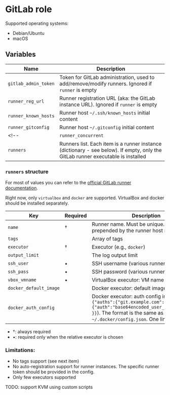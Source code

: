 # GitLab role

Supported operating systems:

* Debian/Ubuntu
* macOS

## Variables

| Name                 | Description |
| -------------------- | ----- |
| `gitlab_admin_token` | Token for GitLab administration, used to add/remove/modify runners. Ignored if `runner` is empty |
| `runner_reg_url`     | Runner registration URL (aka: the GitLab instance URL). Ignored if `runner` is empty |
| `runner_known_hosts` | Runner host `~/.ssh/known_hosts` initial content |
| `runner_gitconfig`   | Runner host `~/.gitconfig` initial content |
<!-- | `runner_concurrent`  | How many concurrent runners are allowed to run (default: 1) | -->
| `runners`            | Runners list. Each item is a runner instance (dictionary - see below). If empty, only the GitLab runner executable is installed |

### `runners` structure

For most of values you can refer to the [official GitLab runner documentation](https://docs.gitlab.com/runner/configuration/advanced-configuration.html#the-executors).

Right now, only `virtualbox` and `docker` are supported. VirtualBox and docker should be installed separately.

| Key                    | Required | Description |
| ---------------------- | -------- | ----- |
| `name`                 | †        | Runner name. Must be unique. It will be prepended by the runner host name |
| `tags`                 |          | Array of tags |
| `executor`             | †        | Executor (e.g., `docker`) |
| `output_limit`         |          | The log output limit |
| `ssh_user`             | •        | SSH username (various runners) |
| `ssh_pass`             | •        | SSH password (various runners) |
| `vbox_vmname`          | •        | VirtualBox executor: VM name |
| `docker_default_image` |          | Docker executor: default image |
| `docker_auth_config`   |          | Docker executor: auth config in JSON (e.g., `{"auths":{"git.example.com":{"auth":"base64encoded_user_colon_pass=="} }}`). The format is the same as `~/.docker/config.json`. One line. |

* †: always required
* •: required only when the relative executor is chosen

### Limitations:

* No tags support (see next item)
* No auto-registration support for runner instances. The specific runner token should be provided in the config.
* Only few executors supported

TODO: support KVM using custom scripts
